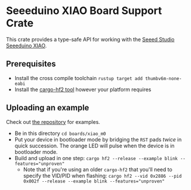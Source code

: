 # Seeeduino XIAO Board Support Crate

This crate provides a type-safe API for working with the [Seeed Studio
Seeeduino XIAO](http://wiki.seeedstudio.com/Seeeduino-XIAO/).

## Prerequisites
* Install the cross compile toolchain `rustup target add thumbv6m-none-eabi`
* Install the [cargo-hf2 tool](https://crates.io/crates/cargo-hf2) however your
  platform requires

## Uploading an example
Check out [the
repository](https://github.com/atsamd-rs/atsamd/tree/master/boards/xiao_m0/examples)
for examples.

* Be in this directory `cd boards/xiao_m0`
* Put your device in bootloader mode by bridging the `RST` pads _twice_ in
  quick succession. The orange LED will pulse when the device is in bootloader
  mode.
* Build and upload in one step: `cargo hf2 --release --example blink --features="unproven"`
  * Note that if you're using an older `cargo-hf2` that you'll need to specify
    the VID/PID when flashing: `cargo hf2 --vid 0x2886 --pid 0x002f --release
    --example blink --features="unproven"`
